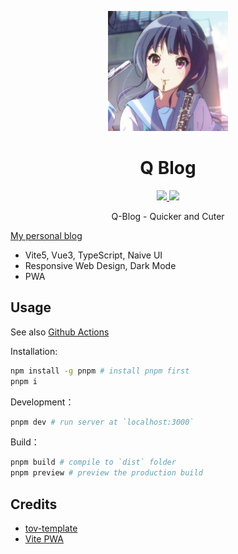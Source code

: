 <p align='center'>
  <img src='public/pwa-192x192.png' width='192'/>
</p>

<h1 align='center'>Q Blog</h1>

<p align="center">

  <a href="https://github.com/liuly0322/Q-Blog/blob/main/LICENSE">
    <img src="https://img.shields.io/github/license/liuly0322/Q-Blog?color=blue">
  </a>

  <a href="https://www.codefactor.io/repository/github/liuly0322/q-blog">
    <img src="https://img.shields.io/codefactor/grade/github/liuly0322/q-blog/main">
  </a>

</p>

<p align='center'>Q-Blog - Quicker and Cuter</p>

[My personal blog](http://blog.liuly.moe)

- Vite5, Vue3, TypeScript, Naive UI
- Responsive Web Design, Dark Mode
- PWA

## Usage

See also [Github Actions](https://github.com/liuly0322/Q-Blog/blob/main/.github/workflows/build.yml)

Installation:

```bash
npm install -g pnpm # install pnpm first
pnpm i
```

Development：

```bash
pnpm dev # run server at `localhost:3000`
```

Build：

```bash
pnpm build # compile to `dist` folder
pnpm preview # preview the production build
```

## Credits

- [tov-template](https://github.com/dishait/tov-template)
- [Vite PWA](https://github.com/vite-pwa/vite-plugin-pwa)

